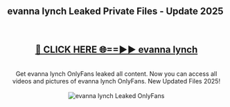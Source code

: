 <h2>evanna lynch Leaked Private Files - Update 2025</h2>
<br>
<div align="center">
<h2><a href="https://cliphot.my.id/evanna_lynch" rel="nofollow">🔴 CLICK HERE 🌐==►► evanna lynch</a></h2>
<br>
Get evanna lynch OnlyFans leaked all content. Now you can access all videos and pictures of evanna lynch OnlyFans. New Updated Files 2025!
<br>
<br>
<a href="https://cliphot.my.id/evanna_lynch" rel="nofollow" data-target="animated-image.originalLink"><img src="https://i.ibb.co.com/WyWwxjT/player-gif2.gif" alt="evanna lynch Leaked OnlyFans" style="max-width: 100%; display: inline-block;" data-target="animated-image.originalImage"></a>
</div>
<br>